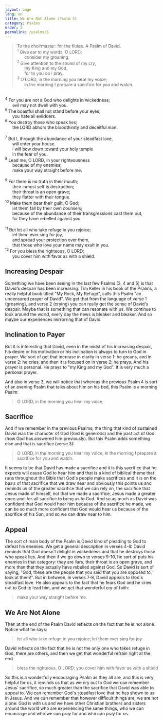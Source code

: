 ```yaml
---
layout: page
lang: en
title: We Are Not Alone (Psalm 5)
category: Psalms
order: 5
permalink: /psalms/5
---
```


> To the choirmaster: for the flutes. A Psalm of David.<br />
<sup>1</sup> Give ear to my words, O LORD;<br />
&nbsp;&nbsp;&nbsp;&nbsp;&nbsp;&nbsp;consider my groaning.<br />
<sup>2</sup> Give attention to the sound of my cry,<br />
&nbsp;&nbsp;&nbsp;&nbsp;&nbsp;&nbsp;my King and my God,<br />
&nbsp;&nbsp;&nbsp;&nbsp;&nbsp;&nbsp;for to you do I pray.<br />
<sup>3</sup> O LORD, in the morning you hear my voice;<br />
&nbsp;&nbsp;&nbsp;&nbsp;&nbsp;&nbsp;in the morning I prepare a sacrifice for you and watch.<br />
<br />
<sup>4</sup> For you are not a God who delights in wickedness;<br />
&nbsp;&nbsp;&nbsp;&nbsp;&nbsp;&nbsp;evil may not dwell with you.<br />
<sup>5</sup> The boastful shall not stand before your eyes;<br />
&nbsp;&nbsp;&nbsp;&nbsp;&nbsp;&nbsp;you hate all evildoers.<br />
<sup>6</sup> You destroy those who speak lies;<br />
&nbsp;&nbsp;&nbsp;&nbsp;&nbsp;&nbsp;the LORD abhors the bloodthirsty and deceitful man.<br />
<br />
<sup>7</sup> But I, through the abundance of your steadfast love,<br />
&nbsp;&nbsp;&nbsp;&nbsp;&nbsp;&nbsp;will enter your house.<br />
&nbsp;&nbsp;&nbsp;&nbsp;&nbsp;&nbsp;I will bow down toward your holy temple<br />
&nbsp;&nbsp;&nbsp;&nbsp;&nbsp;&nbsp;in the fear of you.<br />
<sup>8</sup> Lead me, O LORD, in your righteousness<br />
&nbsp;&nbsp;&nbsp;&nbsp;&nbsp;&nbsp;because of my enemies;<br />
&nbsp;&nbsp;&nbsp;&nbsp;&nbsp;&nbsp;make your way straight before me.<br />
<br />
<sup>9</sup> For there is no truth in their mouth;<br />
&nbsp;&nbsp;&nbsp;&nbsp;&nbsp;&nbsp;their inmost self is destruction;<br />
&nbsp;&nbsp;&nbsp;&nbsp;&nbsp;&nbsp;their throat is an open grave;<br />
&nbsp;&nbsp;&nbsp;&nbsp;&nbsp;&nbsp;they flatter with their tongue.<br />
<sup>10</sup> Make them bear their guilt, O God;<br />
&nbsp;&nbsp;&nbsp;&nbsp;&nbsp;&nbsp;let them fall by their own counsels;<br />
&nbsp;&nbsp;&nbsp;&nbsp;&nbsp;&nbsp;because of the abundance of their transgressions cast them out,<br />
&nbsp;&nbsp;&nbsp;&nbsp;&nbsp;&nbsp;for they have rebelled against you.<br />
<br />
<sup>11</sup> But let all who take refuge in you rejoice;<br />
&nbsp;&nbsp;&nbsp;&nbsp;&nbsp;&nbsp;let them ever sing for joy,<br />
&nbsp;&nbsp;&nbsp;&nbsp;&nbsp;&nbsp;and spread your protection over them,<br />
&nbsp;&nbsp;&nbsp;&nbsp;&nbsp;&nbsp;that those who love your name may exult in you.<br />
<sup>12</sup> For you bless the righteous, O LORD;<br />
&nbsp;&nbsp;&nbsp;&nbsp;&nbsp;&nbsp;you cover him with favor as with a shield.
	

## Increasing Despair
Something we have been seeing in the last few Psalms (3, 4 and 5) is that David's despair has been increasing. Tim Keller in his book of the Psalms, a really helpful book titled "My Rock, My Refuge", calls this Psalm "an uncensored prayer of David". We get that from the language of verse 1 (groaning), and verse 2 (crying) you can really get the sense of David's despair. Maybe that is something that can resonate with us. We continue to look around the world, every day the news is bleaker and bleaker. And so maybe our experiences mirrorring that of David.

## Inclination to Payer
But it is interesting that David, even in the midst of his increasing despair, his desire or his motivation or his inclination is always to turn to God in prayer. We sort of get that increase in clarity in verse 1: he groans, and in verse 2: he cries, and then it is focused on in verse 2: he prays. And his prayer is personal. He prays to "my King and my God". It is very much a personal prayer.

And also in verse 3, we will notice that whereas the previous Psalm 4 is sort of an evening Psalm that talks about him on his bed, this Psalm is a morning Psalm:
> O LORD, in the morning you hear my voice;

## Sacrifice
And if we remember in the previous Psalms, the thing that kind of sustained David was the character of God (God is generous) and the past act of God (how God has answered him previously). But this Psalm adds something else and that is sacrifice (verse 3):
> O LORD, in the morning you hear my voice; in the morning I prepare a sacrifice for you and watch.

It seems to be that David has made a sacrifice and it is this sacrifice that he expects will cause God to hear him and that is a kind of biblical theme that runs throughout the Bible that God's people make sacrifices and it is on the basis of that sacrifice that we draw near and obviously this points us and reminds us of the greater sacrifice that we can rely on, the sacrifice that Jesus made of himself, not that we made a sacrifice, Jesus made a greater once-and-for-all sacrifice to bring us to God. And so as much as David was confident that God would hear him because of the sacrifice he made, we can be so much more confident that God would hear us because of the sacrifice of his Son, and so we can draw near to him.

## Appeal
The sort of main body of the Psalm is David kind of pleading to God to defeat his enemies. We get a general description in verses 4-6: David reminds that God doesn't delight in wickedness and that he destroys those who speak lies. And then if we go down to verses 9-10, he sort of puts his enemies in that category: they are liars, their throat is an open grave, and more than that they actually have rebelled against God. So David is sort of saying, "God, these are the people that you said that you are opposed to, look at them!". But in between, in verses 7-8, David appeals to God's steadfast love. He also appeals to the fact that he fears God and he cries out to God to lead him, and we get that wonderful cry of faith:
> make your way straight before me.

## We Are Not Alone
Then at the end of the Psalm David reflects on the fact that he is not alone. Notice what he says:
> let all who take refuge in you rejoice; let them ever sing for joy

David reflects on the fact that he is not the only one who takes refuge in God, there are others, and then we get that wonderful refrain right at the end
> bless the righteous, O LORD; you cover him with favor as with a shield

So this is a wonderfully encouraging Psalm as they all are, and this is very helpful for us, it reminds us that as we cry out to God we can remember Jesus' sacrifice, so much greater than the sacrifice that David was able to appeal to. We can remember God's steadfast love that he has shown to us in Jesus. And we can remember that however difficult things are, we are not alone: God is with us and we have other Christian brothers and sisters around the world who are experiencing the same things, who we can encourage and who we can pray for and who can pray for us.
